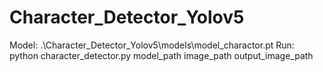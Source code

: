 # Character_Detector_Yolov5
Model: .\Character_Detector_Yolov5\models\model_charactor.pt
Run: python character_detector.py model_path image_path output_image_path
